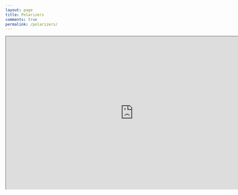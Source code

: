 ```yaml
---
layout: page
title: Polarizers
comments: true
permalink: /polarizers/
---
```

<iframe src="https://www.google.com/maps/d/embed?mid=1MSIx_gbRgsP8UN3m_phFb5Azmx8NCdPu" width="800" height="480"></iframe>
